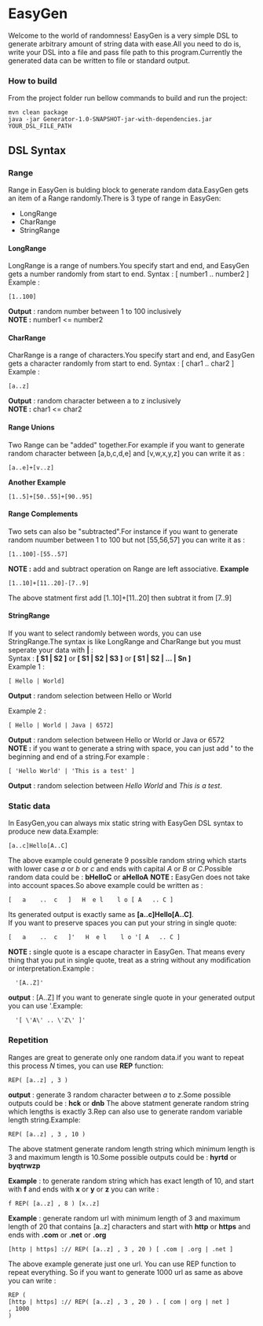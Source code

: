 # EasyGen
Welcome to the world of randomness! EasyGen is a very simple DSL to generate arbitrary amount of string data with ease.All you need 
to do is, write your DSL into a file and pass file path to this program.Currently the generated data can be written to file or standard output. 

### How to build
From the project folder run bellow commands to build and run the project:
```
mvn clean package
java -jar Generator-1.0-SNAPSHOT-jar-with-dependencies.jar YOUR_DSL_FILE_PATH
```

## DSL Syntax
### Range
Range in EasyGen is bulding block to generate random data.EasyGen gets an item of a Range randomly.There is 3 type of range in EasyGen:
* LongRange
* CharRange
* StringRange

#### LongRange
LongRange is a range of numbers.You specify start and end, and EasyGen gets a number randomly from start to end.
Syntax  : [ number1 .. number2 ]  
Example :  
```
[1..100]  
```
**Output**  : random number between 1 to 100 inclusively  
**NOTE :** number1 <= number2

#### CharRange
CharRange is a range of characters.You specify start and end, and EasyGen gets a character randomly from start to end.
Syntax  : [ char1 .. char2 ]  
Example :  
```
[a..z]  
```
**Output**  : random character between a to z inclusively   
**NOTE :** char1 <= char2

#### Range Unions
Two Range can be "added" together.For example if you want to generate random character between [a,b,c,d,e] and [v,w,x,y,z] you can write it as :  
```
[a..e]+[v..z]
```
**Another Example**
```
[1..5]+[50..55]+[90..95]
```

#### Range Complements
Two sets can also be "subtracted".For instance if you want to generate random nuumber between 1 to 100 but not [55,56,57] you can write it as :
```
[1..100]-[55..57]
```
**NOTE :** add and subtract operation on Range are left associative.
**Example**
```
[1..10]+[11..20]-[7..9]
```
The above statment first add [1..10]+[11..20] then subtrat it from [7..9]

#### StringRange
If you want to select randomly between words, you can use StringRange.The syntax is like LongRange and CharRange but you must seperate your data with **|** :  
Syntax   : **[ S1 | S2 ]** or **[ S1 | S2 | S3 ]** or **[ S1 | S2 | ... | Sn ]**  
Example 1 :  
```
[ Hello | World]    
```
**Output** : random selection between Hello or World  

Example 2 :  
```
[ Hello | World | Java | 6572]  
```
**Output** : random selection between Hello or World or Java or 6572  
**NOTE :** if you want to generate a string with space, you can just add **'** to the beginning and end of a string.For example :  
```
[ 'Hello World' | 'This is a test' ]  
```
**Output** : random selection between *Hello World* and *This is a test*.  

### Static data
In EasyGen,you can always mix static string with EasyGen DSL syntax to produce new data.Example:  
```
[a..c]Hello[A..C]
```
The above example could generate 9 possible random string which starts with lower case *a* or *b* or *c* and ends with capital *A* or *B* or *C*.Possible random data could be : **bHelloC** or **aHelloA**
**NOTE :** EasyGen does not take into account spaces.So above example could be written as :  
```
[   a    ..  c   ]   H  e l    l o [ A   .. C ]
```
Its generated output is exactly same as **[a..c]Hello[A..C]**.  
If you want to preserve spaces you can put your string in single quote:  
```
[   a    ..  c   ]'   H  e l    l o '[ A   .. C ]
```
**NOTE :** single quote is a escape character in EasyGen. That means every thing that you put in single quote, treat as a string without any modification or interpretation.Example :  
```
  '[A..Z]'
```
**output** : [A..Z]
If you want to generate single quote in your generated output you can use \'.Example:  
```
  '[ \'A\' .. \'Z\' ]'
```

### Repetition
Ranges are great to generate only one random data.if you want to repeat this process *N* times, you can use **REP** function:
```
REP( [a..z] , 3 )
```
**output** : generate 3 random character between *a* to *z*.Some possible outputs could be : **hck** or **dnb**
The above statment generate random string which lengths is exactly 3.Rep can also use to generate random variable length string.Example:  
```
REP( [a..z] , 3 , 10 )
```
The above statment generate random length string which minimum length is 3 and maximum length is 10.Some possible outputs could be : **hyrtd** or **byqtrwzp**

**Example** : to generate random string which has exact length of 10, and start with **f** and ends with **x** or **y** or **z** you can write :
```
f REP( [a..z] , 8 ) [x..z] 
```
**Example** : generate random url with minimum length of 3 and maximum length of 20 that contains [a..z] characters and start with **http** or **https** and ends with **.com** or **.net** or **.org**
```
[http | https] :// REP( [a..z] , 3 , 20 ) [ .com | .org | .net ]
```
The above example generate just one url. You can use REP function to repeat everything. So if you want to generate 1000 url as same as above you can write :  
```
REP (
[http | https] :// REP( [a..z] , 3 , 20 ) . [ com | org | net ]
, 1000
)
```
